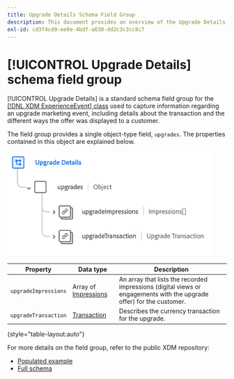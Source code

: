 ```yaml
---
title: Upgrade Details Schema Field Group
description: This document provides an overview of the Upgrade Details schema field group.
exl-id: cd3f4cd9-ee0e-4bdf-a630-dd2c3c3cc8c7
---
```

# [!UICONTROL Upgrade Details] schema field group

[!UICONTROL Upgrade Details] is a standard schema field group for the [[!DNL XDM ExperienceEvent] class](../../classes/experienceevent.md) used to capture information regarding an upgrade marketing event, including details about the transaction and the different ways the offer was displayed to a customer.

The field group provides a single object-type field, `upgrades`. The properties contained in this object are explained below.

![Upgrade Details structure](../../images/field-groups/upgrade-details.png)

| Property | Data type | Description |
| --- | --- | --- |
| `upgradeImpressions` | Array of [Impressions](../../data-types/impressions.md) | An array that lists the recorded impressions (digital views or engagements with the upgrade offer) for the customer. |
| `upgradeTransaction` | [Transaction](../../data-types/transaction.md) | Describes the currency transaction for the upgrade. |

{style="table-layout:auto"}

For more details on the field group, refer to the public XDM repository:

* [Populated example](https://github.com/adobe/xdm/blob/master/components/fieldgroups/experience-event/industry-verticals/experienceevent-upgrade-details.example.1.json)
* [Full schema](https://github.com/adobe/xdm/blob/master/components/fieldgroups/experience-event/industry-verticals/experienceevent-upgrade-details.schema.json)
